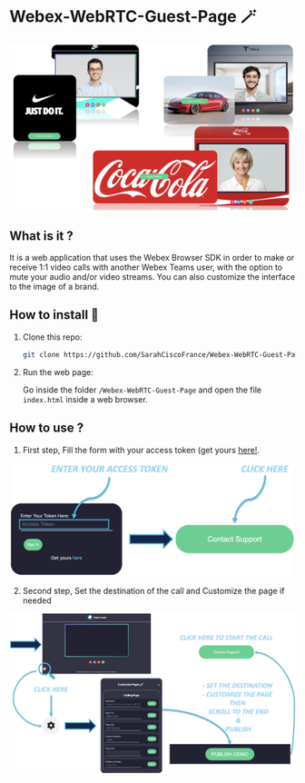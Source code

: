 # Webex-WebRTC-Guest-Page 🪄
<img src="https://raw.githubusercontent.com/SarahCiscoFrance/Webex-WebRTC-Guest-Page/main/screenshot.png" width="1200">

## What is it ?
It is a web application that uses the Webex Browser SDK in order to make or receive 1:1 video calls with another Webex Teams user, with the option to mute your audio and/or video streams. You can also customize the interface to the image of a brand.

## How to install 🔨

1. Clone this repo:

    ```sh
    git clone https://github.com/SarahCiscoFrance/Webex-WebRTC-Guest-Page.git
    ```
    
2. Run the web page:

    Go inside the folder ```/Webex-WebRTC-Guest-Page``` and open the file ``` index.html ``` inside a web browser.

## How to use ?

1. First step, Fill the form with your access token (get yours [here!](https://developer.webex.com/docs/api/getting-started).
<p align="center">
  <img src="https://raw.githubusercontent.com/SarahCiscoFrance/Webex-WebRTC-Guest-Page/main/screenshot2.png" width="500">
</p>

2. Second step, Set the destination of the call and Customize the page if needed
<p align="center">
    <img src="https://raw.githubusercontent.com/SarahCiscoFrance/Webex-WebRTC-Guest-Page/main/screenshot3.png" width="900">
</p>
